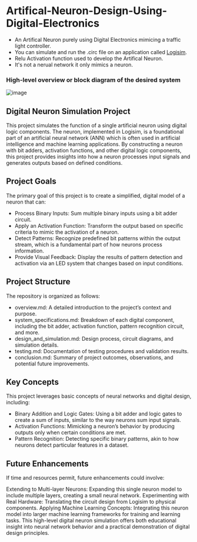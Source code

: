# Artifical-Neuron-Design-Using-Digital-Electronics
- An Artifical Neuron purely using Digital Electronics mimicing a traffic light controller.
- You can simulate and run the .circ file on an application called [Logisim](http://www.cburch.com/logisim/).
- Relu Activation function used to develop the Artifical Neuron.
- It's not a nerual network it only mimics a neuron.

### High-level overview or block diagram of the desired system

![image](https://github.com/user-attachments/assets/72204205-b1e4-4930-b5c9-3bab3d90dc5a)


## Digital Neuron Simulation Project
This project simulates the function of a single artificial neuron using digital logic components. The neuron, implemented in Logisim, is a foundational part of an artificial neural network (ANN) which is often used in artificial intelligence and machine learning applications. By constructing a neuron with bit adders, activation functions, and other digital logic components, this project provides insights into how a neuron processes input signals and generates outputs based on defined conditions.

## Project Goals
The primary goal of this project is to create a simplified, digital model of a neuron that can:

- Process Binary Inputs: Sum multiple binary inputs using a bit adder circuit.
- Apply an Activation Function: Transform the output based on specific criteria to mimic the activation of a neuron.
- Detect Patterns: Recognize predefined bit patterns within the output stream, which is a fundamental part of how neurons process information.
- Provide Visual Feedback: Display the results of pattern detection and activation via an LED system that changes based on input conditions.

## Project Structure
The repository is organized as follows:

- overview.md: A detailed introduction to the project’s context and purpose.
- system_specifications.md: Breakdown of each digital component, including the bit adder, activation function, pattern recognition circuit, and more.
- design_and_simulation.md: Design process, circuit diagrams, and simulation details.
- testing.md: Documentation of testing procedures and validation results.
- conclusion.md: Summary of project outcomes, observations, and potential future improvements.

## Key Concepts
This project leverages basic concepts of neural networks and digital design, including:

- Binary Addition and Logic Gates: Using a bit adder and logic gates to create a sum of inputs, similar to the way neurons sum input signals.
- Activation Functions: Mimicking a neuron’s behavior by producing outputs only when certain conditions are met.
- Pattern Recognition: Detecting specific binary patterns, akin to how neurons detect particular features in a dataset.

## Future Enhancements
If time and resources permit, future enhancements could involve:

Extending to Multi-layer Neurons: Expanding this single neuron model to include multiple layers, creating a small neural network.
Experimenting with Real Hardware: Translating the circuit design from Logisim to physical components.
Applying Machine Learning Concepts: Integrating this neuron model into larger machine learning frameworks for training and learning tasks.
This high-level digital neuron simulation offers both educational insight into neural network behavior and a practical demonstration of digital design principles.
